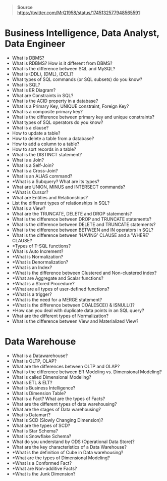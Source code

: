 > **Source**          
>  https://twitter.com/MrQ1958/status/1745132577948565591
# Business Intelligence, Data Analyst, Data Engineer
- What is DBMS?
- What is RDBMS? How is it different from DBMS?
- What is the difference between SQL and MySQL?
- What is (DDL), (DML), (DCL)?
- What types of SQL commands (or SQL subsets) do you know?
- What is SQL?
- What is ER Diagram?
- What are Constraints in SQL?
- What is the ACID property in a database?
- What is a Primary Key, UNIQUE constraint, Foreign Key?
- What is a composite primary key?
- What is the difference between primary key and unique constraints?
- What types of SQL operators do you know?
- What is a clause?
- How to update a table?
- How to delete a table from a database?
- How to add a column to a table?
- How to sort records in a table?
- What is the DISTINCT statement?
- What is a Join?
- What is a Self-Join?
- What is a Cross-Join?
- What is an ALIAS command?
- *What is a Subquery? What are its types?
- What are UNION, MINUS and INTERSECT commands?
- *What is Cursor?
- What are Entities and Relationships?
- List the different types of relationships in SQL?
- What is a View?
- What are the TRUNCATE, DELETE and DROP statements?
- What is the difference between DROP and TRUNCATE statements?
- What is the difference between DELETE and TRUNCATE statements?
- What is the difference between BETWEEN and IN operators in SQL?
- What is the difference between 'HAVING' CLAUSE and a 'WHERE' CLAUSE?
- *Types of T-SQL functions?
- What is Auto Increment?
- *What is Normalization?
- *What is Denormalization?
- *What is an Index?
- *What is the difference between Clustered and Non-clustered index?
- *What are Aggregate and Scalar functions?
- *What is a Stored Procedure?
- *What are all types of user-defined functions?
- *What is a trigger?
- *What is the need for a MERGE statement?
- *What is the difference between COALESCE() & ISNULL()?
- *How can you deal with duplicate data points in an SQL query?
- What are the different types of Normalization?
- What is the difference between View and Materialized View?
# Data Warehouse

- What is a Datawarehouse?
- What is OLTP, OLAP?
- What are the differences between OLTP and OLAP?
- What is the difference between ER Modeling vs. Dimensional Modeling?
- What is called Dimensional Modeling?
- What is ETL & ELT?
- What is Business Intelligence?
- What is Dimension Table?
- What is a Fact? What are the types of Facts?
- What are the different types of data warehousing?
- What are the stages of Data warehousing?
- What is Datamart?
- What is SCD (Slowly Changing Dimension)?
- What are the types of SCD?
- What is Star Schema?
- What is Snowflake Schema?
- What do you understand by ODS (Operational Data Store)?
- What are the key characteristics of a Data Warehouse?
- *What is the definition of Cube in Data warehousing?
- *What are the types of Dimensional Modeling?
- *What is a Conformed Fact?
- *What are Non-additive Facts?
- *What is the Junk Dimension?
